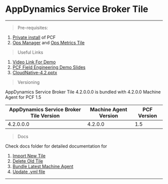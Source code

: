 AppDynamics Service Broker Tile 
===================
----------

> Pre-requisites:

 1. [Private install](http://docs.pivotal.io/pivotalcf/getstarted/) of PCF
 2. [Ops Manager](https://network.pivotal.io/) and [Ops Metrics Tile](https://network.pivotal.io/)

> Useful Links

 1. [Video Link For Demo](https://drive.google.com/drive/folders/0B5Y66q8ImLmTNVd1SktXNnNRb0k)
 2. [PCF Field Engineering Demo Slides](https://drive.google.com/drive/folders/0B5Y66q8ImLmTNVd1SktXNnNRb0k)
 3. [CloudNative-4.2.pptx](https://singularity.jira.com/wiki/download/attachments/119144681/CloudNative-4.2.pptx?version=1&modificationDate=1439243356456&api=v2)

> Versioning

AppDynamics Service Broker Tile 4.2.0.0.0 is bundled with 4.2.0.0 Machine Agent for PCF 1.5

| AppDynamics Service Broker Tile Version  | Machine Agent Version | PCF Version  |
| ------------- | ------------- | ------------ |
| 4.2.0.0.0  | 4.2.0.0  | 1.5 |


> Docs

Check docs folder for detailed documentation for

 1. [Import New Tile](https://github.com/Appdynamics/PCF-ServiceBroker/blob/master/docs/IMPORT_NEW_TILE.md)
 2. [Delete Old Tile](https://github.com/Appdynamics/PCF-ServiceBroker/blob/master/docs/DELETE_TILE.md)
 3. [Bundle Latest Machine Agent](https://github.com/Appdynamics/PCF-ServiceBroker/blob/master/docs/BUNDLE_LATEST_MACHINEAGENT.md)
 4. [Update .yml file](https://github.com/Appdynamics/PCF-ServiceBroker/blob/master/docs/UPDATE_yml_file_AND_create_NEW_TILE.md)

----------
